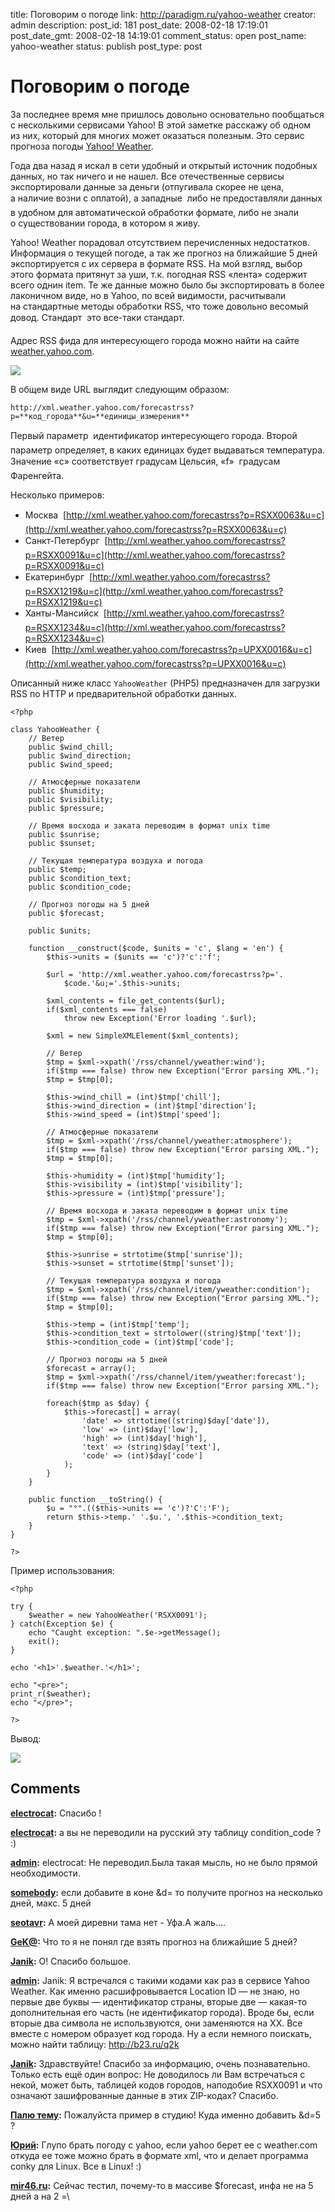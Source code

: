 title: Поговорим о погоде
link: http://paradigm.ru/yahoo-weather
creator: admin
description: 
post_id: 181
post_date: 2008-02-18 17:19:01
post_date_gmt: 2008-02-18 14:19:01
comment_status: open
post_name: yahoo-weather
status: publish
post_type: post

# Поговорим о погоде

За последнее время мне пришлось довольно основательно пообщаться с несколькими сервисами Yahoo! В этой заметке расскажу об одном из них, который для многих может оказаться полезным. Это сервис прогноза погоды [Yahoo! Weather](http://weather.yahoo.com/).

Года два назад я искал в сети удобный и открытый источник подобных данных, но так ничего и не нашел. Все отечественные сервисы экспортировали данные за деньги (отпугивала скорее не цена, а наличие возни с оплатой), а западные  либо не предоставляли данных в удобном для автоматической обработки формате, либо не знали о существовании города, в котором я живу.

Yahoo! Weather порадовал отсутствием перечисленных недостатков. Информация о текущей погоде, а так же прогноз на ближайшие 5 дней экспортируется с их сервера в формате RSS. На мой взгляд, выбор этого формата притянут за уши, т.к. погодная RSS «лента» содержит всего однин item. Те же данные можно было бы экспортировать в более лаконичном виде, но в Yahoo, по всей видимости, расчитывали на стандартные методы обработки RSS, что тоже довольно весомый довод. Стандарт  это все-таки стандарт.

Адрес RSS фида для интересующего города можно найти на сайте [weather.yahoo.com](http://weather.yahoo.com/).

![](/;-\)/2008/02/yahoo-weather.png)

В общем виде URL выглядит следующим образом:

`http://xml.weather.yahoo.com/forecastrss?p=**код_города**&u=**единицы_измерения**`

Первый параметр  идентификатор интересующего города. Второй параметр определяет, в каких единицах будет выдаваться температура. Значение «c» соответствует градусам Цельсия, «f»  градусам Фаренгейта. 

Несколько примеров: 

  * Москва  [http://xml.weather.yahoo.com/forecastrss?p=RSXX0063&u=c](http://xml.weather.yahoo.com/forecastrss?p=RSXX0063&u=c)
  * Санкт-Петербург  [http://xml.weather.yahoo.com/forecastrss?p=RSXX0091&u=c](http://xml.weather.yahoo.com/forecastrss?p=RSXX0091&u=c)
  * Екатеринбург  [http://xml.weather.yahoo.com/forecastrss?p=RSXX1219&u=c](http://xml.weather.yahoo.com/forecastrss?p=RSXX1219&u=c)
  * Ханты-Мансийск  [http://xml.weather.yahoo.com/forecastrss?p=RSXX1234&u=c](http://xml.weather.yahoo.com/forecastrss?p=RSXX1234&u=c)
  * Киев  [http://xml.weather.yahoo.com/forecastrss?p=UPXX0016&u=c](http://xml.weather.yahoo.com/forecastrss?p=UPXX0016&u=c)

Описанный ниже класс `YahooWeather` (PHP5) предназначен для загрузки RSS по HTTP и предварительной обработки данных.
    
    <?php
    
    class YahooWeather {
        // Ветер
        public $wind_chill;
        public $wind_direction;
        public $wind_speed;
    
        // Атмосферные показатели
        public $humidity;
        public $visibility;
        public $pressure;
    
        // Время восхода и заката переводим в формат unix time
        public $sunrise;
        public $sunset;
    
        // Текущая температура воздуха и погода
        public $temp;
        public $condition_text;
        public $condition_code;
    
        // Прогноз погоды на 5 дней
        public $forecast;
    
        public $units;
    
        function __construct($code, $units = 'c', $lang = 'en') {
            $this->units = ($units == 'c')?'c':'f';
    
            $url = 'http://xml.weather.yahoo.com/forecastrss?p='.
                $code.'&u;='.$this->units;
    
            $xml_contents = file_get_contents($url);
            if($xml_contents === false) 
                throw new Exception('Error loading '.$url);
    
            $xml = new SimpleXMLElement($xml_contents);
    
            // Ветер
            $tmp = $xml->xpath('/rss/channel/yweather:wind');
            if($tmp === false) throw new Exception("Error parsing XML.");
            $tmp = $tmp[0];
    
            $this->wind_chill = (int)$tmp['chill'];
            $this->wind_direction = (int)$tmp['direction'];
            $this->wind_speed = (int)$tmp['speed'];
    
            // Атмосферные показатели
            $tmp = $xml->xpath('/rss/channel/yweather:atmosphere');
            if($tmp === false) throw new Exception("Error parsing XML.");
            $tmp = $tmp[0];
    
            $this->humidity = (int)$tmp['humidity'];
            $this->visibility = (int)$tmp['visibility'];
            $this->pressure = (int)$tmp['pressure'];
    
            // Время восхода и заката переводим в формат unix time
            $tmp = $xml->xpath('/rss/channel/yweather:astronomy');
            if($tmp === false) throw new Exception("Error parsing XML.");
            $tmp = $tmp[0];
    
            $this->sunrise = strtotime($tmp['sunrise']);
            $this->sunset = strtotime($tmp['sunset']);
    
            // Текущая температура воздуха и погода
            $tmp = $xml->xpath('/rss/channel/item/yweather:condition');
            if($tmp === false) throw new Exception("Error parsing XML.");
            $tmp = $tmp[0];
    
            $this->temp = (int)$tmp['temp'];
            $this->condition_text = strtolower((string)$tmp['text']);
            $this->condition_code = (int)$tmp['code'];
    
            // Прогноз погоды на 5 дней
            $forecast = array();
            $tmp = $xml->xpath('/rss/channel/item/yweather:forecast');
            if($tmp === false) throw new Exception("Error parsing XML.");
    
            foreach($tmp as $day) {
                $this->forecast[] = array(
                    'date' => strtotime((string)$day['date']),
                    'low' => (int)$day['low'],
                    'high' => (int)$day['high'],
                    'text' => (string)$day['text'],
                    'code' => (int)$day['code']
                );
            }
        }
    
        public function __toString() {
            $u = "°".(($this->units == 'c')?'C':'F');
            return $this->temp.' '.$u.', '.$this->condition_text;
        }
    }
    
    ?>

Пример использования:
    
    <?php
    
    try {
        $weather = new YahooWeather('RSXX0091');
    } catch(Exception $e) {
        echo "Caught exception: ".$e->getMessage();
        exit();
    }
    
    echo '<h1>'.$weather.'</h1>';
    
    echo "<pre>";
    print_r($weather);
    echo "</pre>";
    
    ?>

Вывод:

![](/;-\)/2008/02/weather-report.png)

## Comments

**[electrocat](#321 "2008-02-19 22:58:09"):** Спасибо !

**[electrocat](#325 "2008-02-20 20:51:22"):** а вы не переводили на русский эту таблицу condition_code ? :)

**[admin](#326 "2008-02-20 21:20:20"):** electrocat: Не переводил.Была такая мысль, но не было прямой необходимости.

**[somebody](#39712 "2009-11-09 11:16:13"):** если добавите в коне &d= то получите прогноз на несколько дней, макс. 5 дней

**[seotavr](#36074 "2009-07-16 16:43:54"):** А моей диревни тама нет - Уфа.А жаль....

**[GeK@](#35335 "2009-06-17 08:52:15"):** Что то я не понял где взять прогноз на ближайшие 5 дней?

**[Janik](#27047 "2009-02-24 13:31:03"):** О! Спасибо большое.

**[admin](#27028 "2009-02-24 10:52:05"):** Janik: Я встречался с такими кодами как раз в сервисе Yahoo Weather. Как именно расшифровывается Location ID — не знаю, но первые две буквы — идентификатор страны, вторые две — какая-то дополнительная его часть (не идентификатор города). Вроде бы, если вторые два символа не использвуются, они заменяются на XX. Все вместе с номером образует код города. Ну а если немного поискать, можно найти таблицу: http://b23.ru/q2k

**[Janik](#26978 "2009-02-24 04:00:52"):** Здравствуйте! Спасибо за информацию, очень познавательно. Только есть ещё один вопрос: Не доводилось ли Вам встречаться с некой, может быть, таблицей кодов городов, наподобие RSXX0091 и что означают зашифрованные данные в этих ZIP-кодах? Спасибо.

**[Палю тему](#43209 "2010-02-24 00:54:19"):** Пожалуйста пример в студию! Куда именно добавить &d=5 ?

**[Юрий](#48647 "2010-11-15 22:42:54"):** Глупо брать погоду с yahoo, если yahoo берет ее с weather.com откуда ее тоже можно брать в формате xml, что и делает программа conky для Linux. Все в Linux! :)

**[mir46.ru](#50287 "2011-01-26 11:38:31"):** Сейчас тестил, почему-то в массиве $forecast, инфа не на 5 дней а на 2 =\

